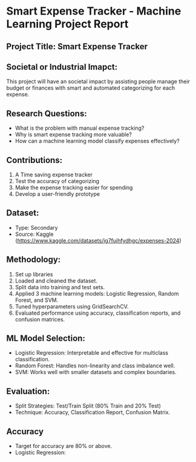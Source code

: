 # Smart Expense Tracker - Machine Learning Project Report
## Project Title: Smart Expense Tracker
## Societal or Industrial Imapct:
This project will have an societal impact by assisting people manage their budget or finances with smart and automated categorizing for each expense.
## Research Questions:
- What is the problem with manual expense tracking?
- Why is smart expense tracking more valuable?          
- How can a machine learning model classify expenses effectively?
## Contributions:
1. A Time saving expense tracker
2. Test the accuracy of categorizing
3. Make the expense tracking easier for spending
4. Develop a user-friendly prototype
## Dataset:
- Type: Secondary
- Source: Kaggle (https://www.kaggle.com/datasets/jg7fujhfydhgc/expenses-2024)
## Methodology:
1. Set up libraries
2. Loaded and cleaned the dataset.
3. Split data into training and test sets.
4. Applied 3 machine learning models: Logistic Regression, Random Forest, and SVM.
5. Tuned hyperparameters using GridSearchCV.
6. Evaluated performance using accuracy, classification reports, and confusion matrices.
## ML Model Selection:
- Logistic Regression: Interpretable and effective for multiclass classification.
- Random Forest: Handles non-linearity and class imbalance well.
- SVM: Works well with smaller datasets and complex boundaries.
## Evaluation:
- Split Strategies: Test/Train Split (80% Train and 20% Test)
- Technique: Accuracy, Classification Report, Confusion Matrix.
## Accuracy
- Target for accuracy are 80% or above.
- Logistic Regression: 
